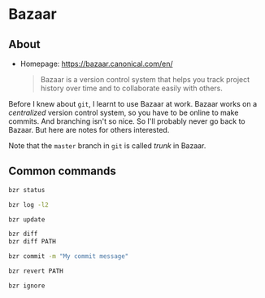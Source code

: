 # Bazaar

## About

- Homepage: https://bazaar.canonical.com/en/
    > Bazaar is a version control system that helps you track project history over time and to collaborate easily with others.

Before I knew about `git`, I learnt to use Bazaar at work. Bazaar works on a _centralized_ version control system, so you have to be online to make commits. And branching isn't so nice. So I'll probably never go back to Bazaar. But here are notes for others interested.

Note that the `master` branch in `git` is called _trunk_ in Bazaar.


## Common commands

```sh
bzr status

bzr log -l2

bzr update

bzr diff
bzr diff PATH

bzr commit -m "My commit message"

bzr revert PATH

bzr ignore 
```
